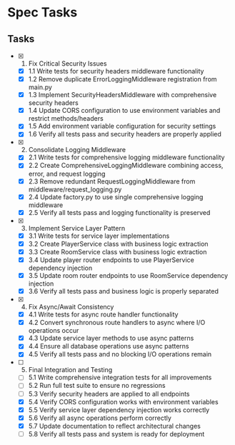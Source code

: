 # Spec Tasks

## Tasks

- [x] 1. Fix Critical Security Issues
  - [x] 1.1 Write tests for security headers middleware functionality
  - [x] 1.2 Remove duplicate ErrorLoggingMiddleware registration from main.py
  - [x] 1.3 Implement SecurityHeadersMiddleware with comprehensive security headers
  - [x] 1.4 Update CORS configuration to use environment variables and restrict methods/headers
  - [x] 1.5 Add environment variable configuration for security settings
  - [x] 1.6 Verify all tests pass and security headers are properly applied

- [x] 2. Consolidate Logging Middleware
  - [x] 2.1 Write tests for comprehensive logging middleware functionality
  - [x] 2.2 Create ComprehensiveLoggingMiddleware combining access, error, and request logging
  - [x] 2.3 Remove redundant RequestLoggingMiddleware from middleware/request_logging.py
  - [x] 2.4 Update factory.py to use single comprehensive logging middleware
  - [x] 2.5 Verify all tests pass and logging functionality is preserved

- [x] 3. Implement Service Layer Pattern
  - [x] 3.1 Write tests for service layer implementations
  - [x] 3.2 Create PlayerService class with business logic extraction
  - [x] 3.3 Create RoomService class with business logic extraction
  - [x] 3.4 Update player router endpoints to use PlayerService dependency injection
  - [x] 3.5 Update room router endpoints to use RoomService dependency injection
  - [x] 3.6 Verify all tests pass and business logic is properly separated

- [x] 4. Fix Async/Await Consistency
  - [x] 4.1 Write tests for async route handler functionality
  - [x] 4.2 Convert synchronous route handlers to async where I/O operations occur
  - [x] 4.3 Update service layer methods to use async patterns
  - [x] 4.4 Ensure all database operations use async patterns
  - [x] 4.5 Verify all tests pass and no blocking I/O operations remain

- [ ] 5. Final Integration and Testing
  - [ ] 5.1 Write comprehensive integration tests for all improvements
  - [ ] 5.2 Run full test suite to ensure no regressions
  - [ ] 5.3 Verify security headers are applied to all endpoints
  - [x] 5.4 Verify CORS configuration works with environment variables
  - [x] 5.5 Verify service layer dependency injection works correctly
  - [x] 5.6 Verify all async operations perform correctly
  - [x] 5.7 Update documentation to reflect architectural changes
  - [ ] 5.8 Verify all tests pass and system is ready for deployment
